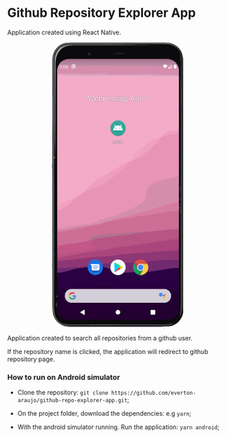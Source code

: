 # Github Repository Explorer App

Application created using React Native.

<p align="center">
<img src="./src/assets/github-explorer-app.gif" alt="Application demonstration" width="300" height="650"/>
</p>

Application created to search all repositories from a github user.

If the repository name is clicked, the application will redirect to github repository page.

### How to run on Android simulator

* Clone the repository: ```git clone https://github.com/everton-araujo/github-repo-explorer-app.git```;

* On the project folder, download the dependencies: e.g ```yarn```;

* With the android simulator running. Run the application: ```yarn android```;
